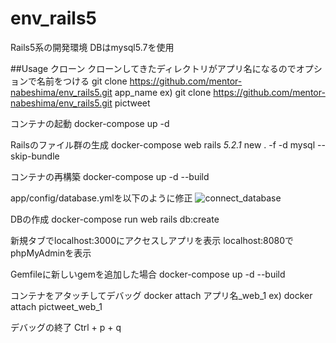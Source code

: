 # env_rails5
Rails5系の開発環境
DBはmysql5.7を使用

##Usage
クローン
クローンしてきたディレクトリがアプリ名になるのでオプションで名前をつける
git clone https://github.com/mentor-nabeshima/env_rails5.git app_name
ex) git clone https://github.com/mentor-nabeshima/env_rails5.git pictweet

コンテナの起動
docker-compose up -d

Railsのファイル群の生成
docker-compose web rails _5.2.1_ new . -f -d mysql --skip-bundle

コンテナの再構築
docker-compose up -d --build

app/config/database.ymlを以下のように修正
![connect_database](https://user-images.githubusercontent.com/61768993/96358975-2326e080-1148-11eb-9092-e380ebdf78c2.png)

DBの作成
docker-compose run web rails db:create

新規タブでlocalhost:3000にアクセスしアプリを表示
localhost:8080でphpMyAdminを表示

Gemfileに新しいgemを追加した場合
docker-compose up -d --build

コンテナをアタッチしてデバッグ
docker attach アプリ名_web_1
ex) docker attach pictweet_web_1

デバッグの終了
Ctrl + p + q
